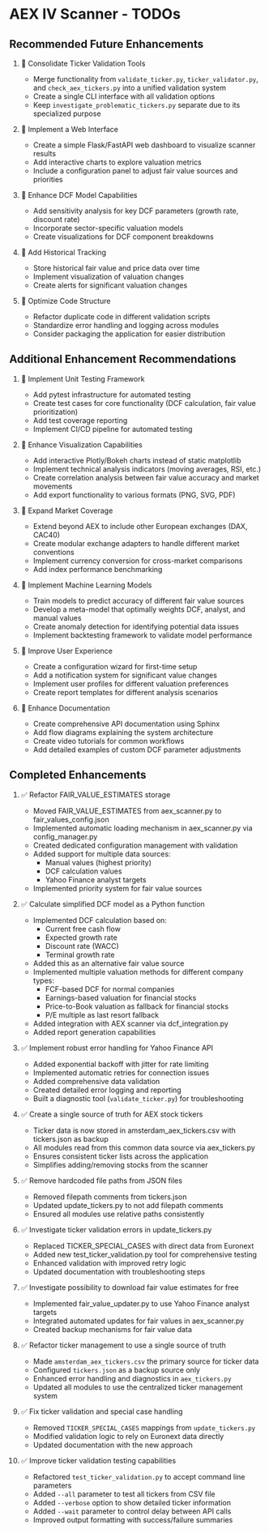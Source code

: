 # AEX IV Scanner - TODOs

## Recommended Future Enhancements

1. 🔄 Consolidate Ticker Validation Tools
   - Merge functionality from `validate_ticker.py`, `ticker_validator.py`, and `check_aex_tickers.py` into a unified validation system
   - Create a single CLI interface with all validation options
   - Keep `investigate_problematic_tickers.py` separate due to its specialized purpose

2. 🔄 Implement a Web Interface
   - Create a simple Flask/FastAPI web dashboard to visualize scanner results
   - Add interactive charts to explore valuation metrics
   - Include a configuration panel to adjust fair value sources and priorities

3. 🔄 Enhance DCF Model Capabilities
   - Add sensitivity analysis for key DCF parameters (growth rate, discount rate)
   - Incorporate sector-specific valuation models
   - Create visualizations for DCF component breakdowns

4. 🔄 Add Historical Tracking
   - Store historical fair value and price data over time
   - Implement visualization of valuation changes
   - Create alerts for significant valuation changes

5. 🔄 Optimize Code Structure
   - Refactor duplicate code in different validation scripts
   - Standardize error handling and logging across modules
   - Consider packaging the application for easier distribution



## Additional Enhancement Recommendations

1. 🔄 Implement Unit Testing Framework
   - Add pytest infrastructure for automated testing
   - Create test cases for core functionality (DCF calculation, fair value prioritization)
   - Add test coverage reporting
   - Implement CI/CD pipeline for automated testing

2. 🔄 Enhance Visualization Capabilities
   - Add interactive Plotly/Bokeh charts instead of static matplotlib
   - Implement technical analysis indicators (moving averages, RSI, etc.)
   - Create correlation analysis between fair value accuracy and market movements
   - Add export functionality to various formats (PNG, SVG, PDF)

3. 🔄 Expand Market Coverage
   - Extend beyond AEX to include other European exchanges (DAX, CAC40)
   - Create modular exchange adapters to handle different market conventions
   - Implement currency conversion for cross-market comparisons
   - Add index performance benchmarking

4. 🔄 Implement Machine Learning Models
   - Train models to predict accuracy of different fair value sources
   - Develop a meta-model that optimally weights DCF, analyst, and manual values
   - Create anomaly detection for identifying potential data issues
   - Implement backtesting framework to validate model performance

5. 🔄 Improve User Experience
   - Create a configuration wizard for first-time setup
   - Add a notification system for significant value changes
   - Implement user profiles for different valuation preferences
   - Create report templates for different analysis scenarios

6. 🔄 Enhance Documentation
   - Create comprehensive API documentation using Sphinx
   - Add flow diagrams explaining the system architecture
   - Create video tutorials for common workflows
   - Add detailed examples of custom DCF parameter adjustments

## Completed Enhancements

1. ✅ Refactor FAIR_VALUE_ESTIMATES storage
   - Moved FAIR_VALUE_ESTIMATES from aex_scanner.py to fair_values_config.json
   - Implemented automatic loading mechanism in aex_scanner.py via config_manager.py
   - Created dedicated configuration management with validation
   - Added support for multiple data sources:
     - Manual values (highest priority)
     - DCF calculation values
     - Yahoo Finance analyst targets
   - Implemented priority system for fair value sources

2. ✅ Calculate simplified DCF model as a Python function
   - Implemented DCF calculation based on:
     - Current free cash flow
     - Expected growth rate
     - Discount rate (WACC)
     - Terminal growth rate
   - Added this as an alternative fair value source
   - Implemented multiple valuation methods for different company types:
     - FCF-based DCF for normal companies
     - Earnings-based valuation for financial stocks
     - Price-to-Book valuation as fallback for financial stocks
     - P/E multiple as last resort fallback
   - Added integration with AEX scanner via dcf_integration.py
   - Added report generation capabilities

3. ✅ Implement robust error handling for Yahoo Finance API
   - Added exponential backoff with jitter for rate limiting
   - Implemented automatic retries for connection issues
   - Added comprehensive data validation
   - Created detailed error logging and reporting
   - Built a diagnostic tool (`validate_ticker.py`) for troubleshooting

4. ✅ Create a single source of truth for AEX stock tickers
   - Ticker data is now stored in amsterdam_aex_tickers.csv with tickers.json as backup
   - All modules read from this common data source via aex_tickers.py
   - Ensures consistent ticker lists across the application
   - Simplifies adding/removing stocks from the scanner

5. ✅ Remove hardcoded file paths from JSON files
   - Removed filepath comments from tickers.json
   - Updated update_tickers.py to not add filepath comments
   - Ensured all modules use relative paths consistently

6. ✅ Investigate ticker validation errors in update_tickers.py
   - Replaced TICKER_SPECIAL_CASES with direct data from Euronext
   - Added new test_ticker_validation.py tool for comprehensive testing
   - Enhanced validation with improved retry logic
   - Updated documentation with troubleshooting steps

7. ✅ Investigate possibility to download fair value estimates for free
   - Implemented fair_value_updater.py to use Yahoo Finance analyst targets
   - Integrated automated updates for fair values in aex_scanner.py
   - Created backup mechanisms for fair value data

8. ✅ Refactor ticker management to use a single source of truth
   - Made `amsterdam_aex_tickers.csv` the primary source for ticker data
   - Configured `tickers.json` as a backup source only
   - Enhanced error handling and diagnostics in `aex_tickers.py`
   - Updated all modules to use the centralized ticker management system

9. ✅ Fix ticker validation and special case handling
   - Removed `TICKER_SPECIAL_CASES` mappings from `update_tickers.py`
   - Modified validation logic to rely on Euronext data directly
   - Updated documentation with the new approach

10. ✅ Improve ticker validation testing capabilities
    - Refactored `test_ticker_validation.py` to accept command line parameters
    - Added `--all` parameter to test all tickers from CSV file
    - Added `--verbose` option to show detailed ticker information
    - Added `--wait` parameter to control delay between API calls
    - Improved output formatting with success/failure summaries
